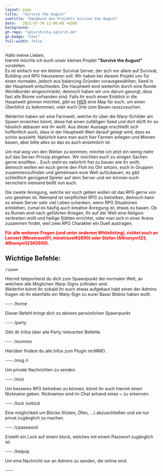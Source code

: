 ```yaml
---
layout: page
title:  "Survive the August"
subtitle: "Handbuch des Projekts Survive the August"
date:   2021-07-30 12:00:00 +0200
background: ''
gh-repo: "sglorch/sta.sglorch.de"
gh-badge: "star"
full-width: false
---
```

Hallo meine Lieben,<br />
hiermit möchte ich euch unser kleines Projekt <b>"Survive the August"</b> vorstellen. <br />
Es ist einfach nur ein kleiner Survival Server, der sich vor allem auf Survival, Building und RPG fokussieren soll. Wir haben bei diesem Projekt uns für einen normalen, jedoch aus balancing Gründen vorausgewählten, Seed in der Hauptwelt entschieden. Die Hauptwelt wird weiterhin durch eine Runde Worldborder eingeschränkt, dennoch haben wir uns darum gesorgt, dass fast alle Biome vorhanden sind. Falls ihr euch einen Einblick in die Hauptwelt gönnen möchtet, gibt es [HIER](https://map.sta.sglorch.de/) eine Map für euch, um einen Überblick zu bekommen, oder euch Orte zum Bauen rauszusuchen. <br />

Weiterhin haben wir eine Farmwelt, welche ihr über die Warp-Schilder am Spawn erreichen könnt, diese hat einen zufälligen Seed und dort dürft ihr so hässlich abbauen wie ihr wollt.  Aus dieser Aussage erschließt sich hoffentlich auch, dass in der Hauptwelt Wert darauf gelegt wird, dass es schön aussieht. Natürlich kann man auch hier Farmen anlegen und Mienen bauen, aber bitte alles so das es auch ansehnlich ist.


Um mal weg von den Welten zu kommen, möchte ich jetzt ein wenig mehr auf das Server-Prinzip eingehen. Wir möchten euch zu einigen Sachen gerne anstiften... 
Euch steht es natürlich frei zu bauen wie ihr wollt, dennoch wollen wir euch gerne den Floh ins Ohr setzen, euch in Gruppen zusammenzufinden und gemeinsam eure Welt aufzubauen, es gibt schließlich genügend Spieler auf dem Server und wir können euch versichern niemand beißt von euch. <br />

Die zweite Anregung, welche wir euch geben wollen ist das RPG gerne von uns gesehen ist. Niemand ist verpflichtet RPG zu betreiben, dennoch kann es einem Server sehr viel Leben schenken, wenn RPG Situationen entstehen, zumal es häufig auch kreative Anregung ist, etwas zu bauen. Ob es Ruinen sind nach geführten Kriegen, Ihr auf der Welt eine Religion verbreiten wollt und heilige Stätten errichtet, oder man sich in einer Arena zusammen findet, weil  zwei RPG Charakter ein Duell austragen.


<span style="color:red"><b>Für alle weiteren Fragen (und unter anderem Whitelisting), richtet euch an Lennert (Minetravel01, minetravel#2890) oder Stefan (ARnonym123, ARnonym123#2605).</b></span>
## Wichtige Befehle:
	/spawn
<p>Hiermit teleportierst du dich zum Spawnpunkt der normalen Welt, an welchem alle Möglichen Warp-Signs zufinden sind. <br>
Weiterhin könnt Ihr sobald ihr euch etwas aufgebaut habt einen der Admins fragen ob ihr ebenfalls ein Warp-Sign zu eurer Base/ Bildnis haben wollt.</p>
----
	/home
<p>Dieser Befehl bringt dich zu deinem persönlichen Spawnpunkt</p>
----
	/party
<p>Gibt dir Infos über alle Party relevanten Befehle.</p>
----
	/mcmmo
<p>Hierüber findest du alle Infos zum Plugin mcMMO.</p>
----
	/msg <Empfänger> <Nachricht>
	/r <Nachricht>
<p>Um private Nachrichten zu senden.</p>
----
	/nick <Name>
<p>Um besseres RPG betreiben zu können, könnt ihr euch hiermit einen Nickname geben. Nicknames sind im Chat anhand eines ~ zu erkennen.</p>
----
	/lock
	/unlock
<p>Eine möglichkeit um Blöcke (Kisten, Öfen, ...) abzuschließen und sie nur privat zugänglich zu machen.</p>
----
	/cpassword <Passwort>
<p>Erstellt ein Lock auf einem block, welches mit einem Passwort zugänglich ist.</p>
----
	/helpop <Nachricht>
<p>Um eine Nachricht nur an Admins zu senden, die online sind.</p>
----
